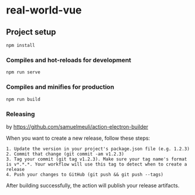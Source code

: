 # real-world-vue

## Project setup
```
npm install
```

### Compiles and hot-reloads for development
```
npm run serve
```

### Compiles and minifies for production
```
npm run build
```

### Releasing
by https://github.com/samuelmeuli/action-electron-builder

When you want to create a new release, follow these steps:

    1. Update the version in your project's package.json file (e.g. 1.2.3)
    2. Commit that change (git commit -am v1.2.3)
    3. Tag your commit (git tag v1.2.3). Make sure your tag name's format is v*.*.*. Your workflow will use this tag to detect when to create a release
    4. Push your changes to GitHub (git push && git push --tags)

After building successfully, the action will publish your release artifacts.